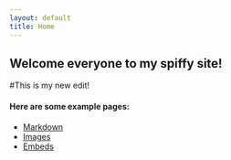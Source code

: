 ```yaml
---
layout: default
title: Home
---
```


## Welcome everyone to my spiffy site!

#This is my new edit!


#### Here are some example pages:

- [Markdown](02-markdown-examples)
- [Images](03-images-examples)
- [Embeds](04-embeds-examples)
